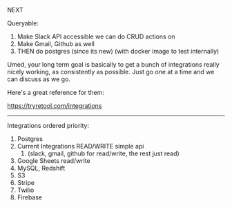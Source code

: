 NEXT

Queryable:

1. Make Slack API accessible we can do CRUD actions on
2. Make Gmail, Github as well
3. THEN do postgres (since its new) (with docker image to test internally)

Umed, your long term goal is basically to get a bunch of integrations really nicely working, as consistently as possible. Just go one at a time and we can discuss as we go.

Here's a great reference for them:

https://tryretool.com/integrations

---

Integrations ordered priority:

1. Postgres
2. Current Integrations READ/WRITE simple api
   1. (slack, gmail, github for read/write, the rest just read)
3. Google Sheets read/write
4. MySQL, Redshift
5. S3
6. Stripe
7. Twilio
8. Firebase
